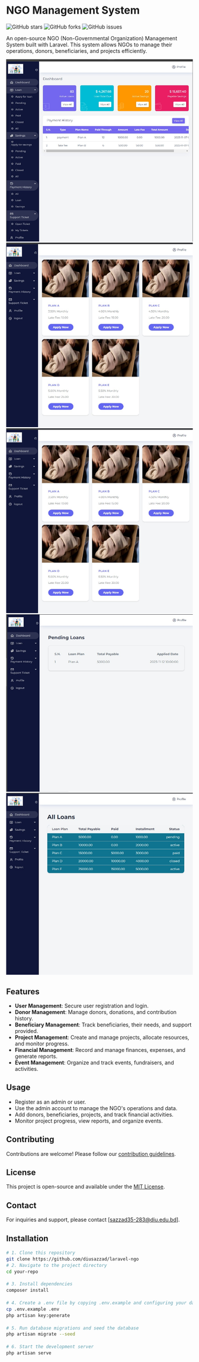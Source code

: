 # NGO Management System

![GitHub stars](https://github.com/diusazzad?tab=stars)
![GitHub forks](https://github.com/diusazzad/laravel-ngo/fork)
![GitHub issues](https://github.com/diusazzad/laravel-ngo/pulls)

An open-source NGO (Non-Governmental Organization) Management System built with Laravel. This system allows NGOs to manage their operations, donors, beneficiaries, and projects efficiently.

![NGO Management System Screenshot](docs/screenshot/Screenshot%202023-11-07%20201451.jpg)
![NGO Management System Screenshot](docs/screenshot/2.jpg)
![NGO Management System Screenshot](docs/screenshot/3.jpg)
![NGO Management System Screenshot](docs/screenshot/4.jpg)
![NGO Management System Screenshot](docs/screenshot/5.jpg)

## Features

- **User Management**: Secure user registration and login.
- **Donor Management**: Manage donors, donations, and contribution history.
- **Beneficiary Management**: Track beneficiaries, their needs, and support provided.
- **Project Management**: Create and manage projects, allocate resources, and monitor progress.
- **Financial Management**: Record and manage finances, expenses, and generate reports.
- **Event Management**: Organize and track events, fundraisers, and activities.



## Usage

- Register as an admin or user.
- Use the admin account to manage the NGO's operations and data.
- Add donors, beneficiaries, projects, and track financial activities.
- Monitor project progress, view reports, and organize events.

## Contributing

Contributions are welcome! Please follow our [contribution guidelines](CONTRIBUTING.md).

## License

This project is open-source and available under the [MIT License](LICENSE).



## Contact

For inquiries and support, please contact [sazzad35-283@diu.edu.bd].


## Installation

```bash
# 1. Clone this repository
git clone https://github.com/diusazzad/laravel-ngo
# 2. Navigate to the project directory
cd your-repo

# 3. Install dependencies
composer install

# 4. Create a .env file by copying .env.example and configuring your database connection
cp .env.example .env
php artisan key:generate

# 5. Run database migrations and seed the database
php artisan migrate --seed

# 6. Start the development server
php artisan serve


